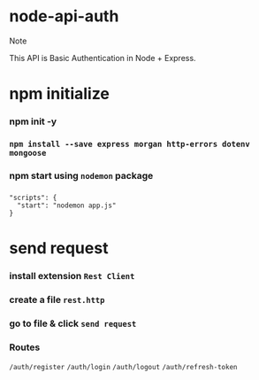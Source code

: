 # node-api-auth

> [!NOTE]
> This API is Basic Authentication in Node + Express.


# npm initialize
### npm init -y

### ```npm install --save express morgan http-errors dotenv mongoose```

### npm start using ```nodemon``` package
### 
```node
"scripts": {
  "start": "nodemon app.js"
}
```

# send request
### install extension ```Rest Client```

### create a file ```rest.http```
 
### go to file & click ```send request```

### Routes
``` /auth/register ```
``` /auth/login ```
``` /auth/logout ```
``` /auth/refresh-token ```
